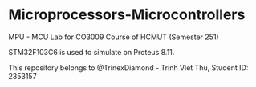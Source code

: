 # Microprocessors-Microcontrollers
MPU - MCU Lab for CO3009 Course of HCMUT (Semester 251)

STM32F103C6 is used to simulate on Proteus 8.11.

This repository belongs to @TrinexDiamond - Trinh Viet Thu, Student ID: 2353157
